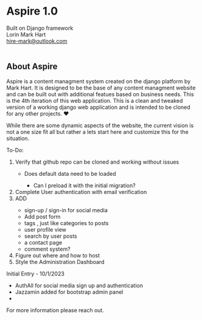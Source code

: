 # Aspire 1.0
Built on Django framework<br>
Lorin Mark Hart<br>
hire-mark@outlook.com<br>
<br>
<h2>About Aspire</h2>
<p>
    Aspire is a content managment system created on the django platform by Mark Hart.  
    It is designed to be the base of any content managment website and can be built out 
    with additional featues based on business needs. This is the 4th iteration of this 
    web application. This is a clean and tweaked version of a working django web application
    and is intended to be cloned for any other projects. ♥
</p>
<p>
    While there are some dynamic aspects of the website, the current vision is not a one size fit all but 
    rather a lets start here and customize this for the situation. 
</p>
<!-- start update here -->
<p>To-Do:
              <ol>
                <li>Verify that github repo can be cloned and working without issues</li>
                  <ul>
                    <li>Does default data need to be loaded</li>
                    <ul>
                      <li>
                        Can I preload it with the initial migration?
                      </li>
                    </ul>
                  </ul>
                <li>Complete User authentication with email verification</li>
                <li>ADD</li>
                <ul>
                  <li>sign-up / sign-in for social media</li>
                  <li>Add post form</li>
                  <li>tags , just like categories to posts</li>
                  <li>user profile view</li>
                  <li>search by user posts</li>
                  <li>a contact page</li>
                  <li>comment system?</li>
                </ul>
                <li>Figure out where and how to host</li>
                <li>Style the Administration Dashboard</li>
              </ol>

</p>
<p>Initial Entry - 10/1/2023
    <ul style="list-style-type: symbols(♥);">
    <li>AuthAll for social media sign up  and authentication</li>
    <li>Jazzamin added for bootstrap admin panel</li>
    <li></li>
    </ul>
</p>
<p>
    For more information please reach out.
</p>

